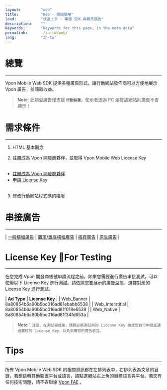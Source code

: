 ```yaml
---
layout:         "web"
title:          "Web - 開始使用"
lead:           "快速上手 - 串接 SDK 與顯示廣告"
description:    ""
keywords:       "Keywords for this page, in the meta data"
permalink:       /zh-tw/web/
lang:           "zh-tw"
---
```


# 總覽
---
Vpon Mobile Web SDK 提供多種廣告形式，讓行動網站發佈商可以方便地展示 Vpon 廣告，並賺取收益。 <br>

> **Note**:
>此類型廣告僅支援<strong> `行動裝置`</strong>，使用者透過 PC 瀏覽該網站則廣告不會顯示！

# 需求條件
---

1. HTML 基本觀念

2. 註冊成為 Vpon 開發商夥伴，並取得 Vpon Mobile Web License Key<br><br>
* [註冊成為 Vpon 開發商夥伴](http://console.vpon.com/register.action)
* [申請 License Key](http://console.vpon.com)
<br><br>
3. 修改行動網站程式碼的權限

# 串接廣告
---

| [一般橫幅廣告][1] | [置頂/置底橫幅廣告][2] | [插頁廣告][3] | [原生廣告][4] |

# License Key For Testing
---

在您完成 Vpon 開發商帳號申請流程之前，如果您需要進行廣告串接測試，可以使用以下 License Key 進行測試。請依照您要展示的廣告型態，選擇對應的 License Key 進行測試。

| **Ad Type** | **License Key** |
| Web_Banner | 8a80854b6a90b5bc016ad81ebabb6538 |
| Web_Interstitial | 8a80854b6a90b5bc016ad81f018e6539 |
| Web_Native | 8a80854b6a90b5bc016ad81f34fd653a |

> **Note**：``注意，在測試完成後，請務必將測試用的 License Key 換成您自行申請並通過審核的 License Key，以免影響您的廣告收益。``

# Tips
---
所有 Vpon Mobile Web SDK 的相關資訊都在左排列表中，右排列表為文章的目錄，若想跳轉其他裝置平台或語言，請點選網站右上角的目標語言與平台。若您有任何技術問題，請不吝聯絡 [Vpon FAE](mailto:fae@vpon.com) 。


[1]: {{site.baseurl}}/zh-tw/web/original-banner/
[2]: {{site.baseurl}}/zh-tw/web/adhesion-banner/
[3]: {{site.baseurl}}/zh-tw/web/interstitial/
[4]: {{site.baseurl}}/zh-tw/web/native/
